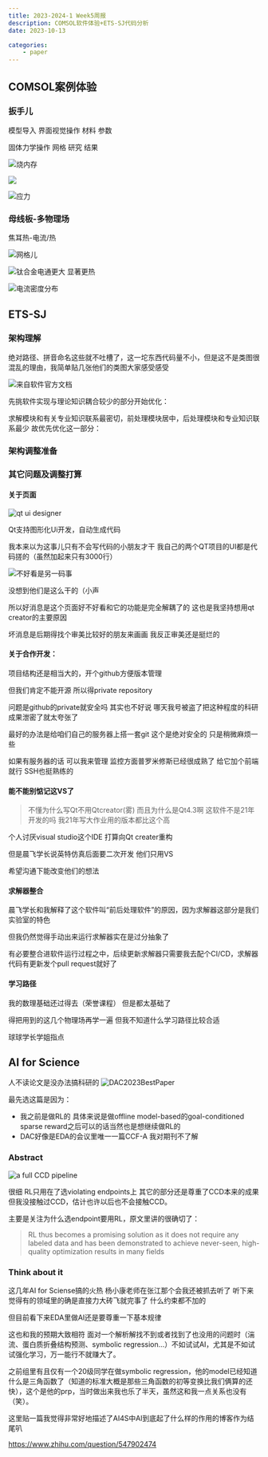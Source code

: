 ```yaml
---
title: 2023-2024-1 Week5周报
description: COMSOL软件体验+ETS-SJ代码分析
date: 2023-10-13

categories:
    - paper
---
```

## COMSOL案例体验
### 扳手儿
模型导入 界面视觉操作 材料 参数

固体力学操作 网格 研究 结果

![烧内存](image.png)

![](image-1.png)

![应力](image-2.png)

### 母线板-多物理场
焦耳热-电流/热

![网格儿](image-3.png)

![钛合金电通更大 显著更热](image-4.png)

![电流密度分布](image-6.png)

## ETS-SJ
### 架构理解
绝对路径、拼音命名这些就不吐槽了，这一坨东西代码量不小，但是这不是类图很混乱的理由，我简单贴几张他们的类图大家感受感受

![来自软件官方文档](image-7.png)

先挑软件实现与理论知识耦合较少的部分开始优化：

求解模块和有关专业知识联系最密切，前处理模块居中，后处理模块和专业知识联系最少 故优先优化这一部分：
### 架构调整准备

### 其它问题及调整打算
#### 关于页面

![qt ui designer](image-8.png)

Qt支持图形化Ui开发，自动生成代码

我本来以为这事儿只有不会写代码的小朋友才干 我自己的两个QT项目的UI都是代码搓的（虽然加起来只有3000行）

![不好看是另一码事](image-9.png)

没想到他们是这么干的（小声

所以好消息是这个页面好不好看和它的功能是完全解耦了的 这也是我坚持想用qt creator的主要原因

坏消息是后期得找个审美比较好的朋友来画画 我反正审美还是挺烂的
#### 关于合作开发：
项目结构还是相当大的，开个github方便版本管理 

但我们肯定不能开源 所以得private repository

问题是github的private就安全吗 其实也不好说
哪天我号被盗了把这种程度的科研成果泄密了就太夸张了

最好的办法是给咱们自己的服务器上搭一套git 这个是绝对安全的 只是稍微麻烦一些

如果有服务器的话 可以我来管理 监控方面普罗米修斯已经很成熟了 给它加个前端就行 SSH也挺熟练的
#### 能不能别惦记这VS了
>不懂为什么写Qt不用Qtcreator(雾) 而且为什么是Qt4.3啊 这软件不是21年开发的吗 我21年写大作业用的版本都比这个高

个人讨厌visual studio这个IDE 打算向Qt creater重构

但是晨飞学长说英特仿真后面要二次开发 他们只用VS

希望沟通下能改变他们的想法
#### 求解器整合
晨飞学长和我解释了这个软件叫“前后处理软件”的原因，因为求解器这部分是我们实验室的特色

但我仍然觉得手动出来运行求解器实在是过分抽象了

有必要整合进软件运行过程之中，后续更新求解器只需要我去配个CI/CD，求解器代码有更新发个pull request就好了
#### 学习路径
我的数理基础还过得去（荣誉课程） 但是都太基础了

得把用到的这几个物理场再学一遍 但我不知道什么学习路径比较合适

球球学长学姐指点
## AI for Science
人不读论文是没办法搞科研的
![DAC2023BestPaper](image-10.png)

最先选这篇是因为：
* 我之前是做RL的 具体来说是做offline model-based的goal-conditioned sparse reward之后可以的话当然也是想继续做RL的
* DAC好像是EDA的会议里唯一一篇CCF-A 我对期刊不了解

### Abstract

![a full CCD pipeline](image-11.png)

很细 RL只用在了选violating endpoints上 其它的部分还是尊重了CCD本来的成果 但我没接触过CCD，估计也许以后也不会接触CCD。

主要是关注为什么选endpoint要用RL，原文里讲的很确切了：

>RL thus becomes a promising solution as it does
not require any labeled data and has been demonstrated to achieve never-seen, high-quality optimization results in many fields

### Think about it
这几年AI for Sciense搞的火热 杨小康老师在张江那个会我还被抓去听了 听下来觉得有的领域里的确是直接力大砖飞就完事了 什么约束都不加的 

但目前看下来EDA里做AI还是要尊重一下基本规律

这也和我的预期大致相符 面对一个解析解找不到或者找到了也没用的问题时（湍流、蛋白质折叠结构预测、symbolic regression...）不如试试AI，尤其是不如试试强化学习，万一能行不就赚大了。

之前组里有且仅有一个20级同学在做symbolic regression，他的model已经知道什么是三角函数了（知道的标准大概是那些三角函数的初等变换比我们俩算的还快），这个是他的prp，当时做出来我也乐了半天，虽然这和我一点关系也没有（笑）。

这里贴一篇我觉得非常好地描述了AI4S中AI到底起了什么样的作用的博客作为结尾叭

https://www.zhihu.com/question/547902474
